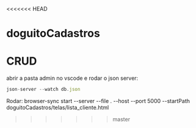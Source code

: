 <<<<<<< HEAD
# doguitoCadastros
CRUD
=======
abrir a pasta admin no vscode e 
rodar o json server: 
```js
json-server --watch db.json
```

Rodar: browser-sync start --server --file . --host --port 5000 --startPath doguitoCadastros/telas/lista_cliente.html
>>>>>>> master
